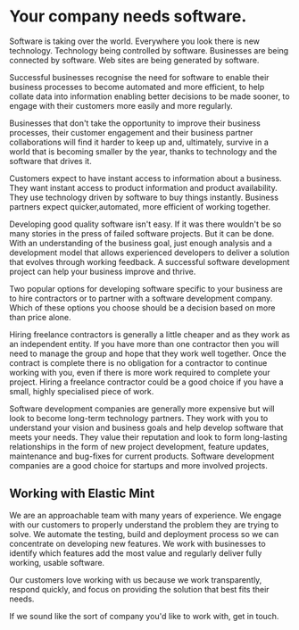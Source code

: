 # Your company needs software.

Software is taking over the world.  Everywhere you look there is new technology. Technology being controlled by software. Businesses are being connected by software. Web sites are being generated by software.  

Successful businesses recognise the need for software to enable their business processes to become automated and more efficient, to help collate data into information enabling better decisions to be made sooner, to engage with their customers more easily and more regularly.  

Businesses that don't take the opportunity to improve their business processes, their customer engagement and their business partner collaborations will find it harder to keep up and, ultimately, survive in a world that is becoming smaller by the year, thanks to technology and the software that drives it.

Customers expect to have instant access to information about a business. They want instant access to product information and product availability. They use technology driven by software to buy things instantly. Business partners expect quicker,automated, more efficient of working together. 

Developing good quality software isn't easy.  If it was there wouldn't be so many stories in the press of failed software projects. But it can be done. With an understanding of the business goal, just enough analysis and a development model that allows experienced developers to deliver a solution that evolves through working feedback. A successful software development project can help your business improve and thrive.

Two popular options for developing software specific to your business are to hire contractors or to partner with a software development company. Which of these options you choose should be a decision based on more than price alone.  

Hiring freelance contractors is generally a little cheaper and as they work as an independent entity. If you have more than one contractor then you will need to manage the group and hope that they work well together. Once the contract is complete there is no obligation for a contractor to continue working with you, even if there is more work required to complete your project. Hiring a freelance contractor could be a good choice if you have a small, highly specialised piece of work.

Software development companies are generally more expensive but will look to become long-term technology partners. They work with you to understand your vision and business goals and help develop software that meets your needs.  They value their reputation and look to form long-lasting relationships in the form of new project development, feature updates, maintenance and bug-fixes for current products.  Software development companies are a good choice for startups and more involved projects.

## Working with Elastic Mint

We are an approachable team with many years of experience. We engage with our customers to properly understand the problem they are trying to solve. We automate the testing, build and deployment process so we can concentrate on developing new features. We work with businesses to identify which features add the most value and regularly deliver fully working, usable software.

Our customers love working with us because we work transparently, respond quickly, and focus on providing the solution that best fits their needs.

If we sound like the sort of company you'd like to work with, get in touch.